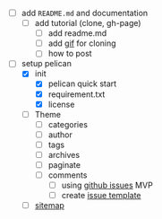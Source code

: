 - [ ] add `README.md` and documentation
    - [ ] add tutorial (clone, gh-page)
        - [ ] add readme.md
        - [ ] add [gif](https://github.com/barryclark/jekyll-now/blob/master/images/jekyll-now-theme-screenshot.jpg) for cloning
        - [ ] how to post
- [ ] setup pelican 
    - [x] init
        - [x] pelican quick start
        - [x] requirement.txt 
        - [x] license
    - [ ] Theme
        - [ ] categories
        - [ ] author
        - [ ] tags
        - [ ] archives
        - [ ] paginate 
        - [ ] comments
            - [ ] using [github issues](https://github.com/izuzak/izuzak.github.com/blob/master/_posts/2011-02-18-github-hosted-comments-for-github-hosted-blogs.markdown) MVP
            - [ ] create [issue template](https://docs.github.com/en/github/building-a-strong-community/manually-creating-a-single-issue-template-for-your-repository)
    - [ ] [sitemap](https://github.com/pelican-plugins/sitemap)
